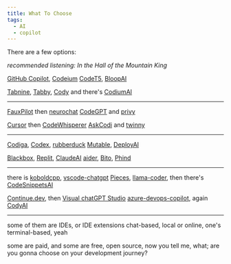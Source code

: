 ```yaml
---
title: What To Choose
tags:
  - AI
  - copilot
---
```

There are a few options:

_recommended listening: In the Hall of the Mountain King_

[GitHub Copilot](https://github.com/features/copilot), [Codeium](https://codeium.com/)
[CodeT5](https://github.com/salesforce/CodeT5), [BloopAI](https://github.com/BloopAI/bloop)

[Tabnine](https://www.tabnine.com/), [Tabby](https://github.com/TabbyML/tabby), [Cody](https://sourcegraph.com/cody)
and there's [CodiumAI](https://www.codium.ai/)

---

[FauxPilot](https://github.com/fauxpilot/fauxpilot) then [neurochat](https://github.com/ortegaalfredo/neurochat)
[CodeGPT](https://www.codegpt.co/) and [privy](https://github.com/srikanth235/privy)

[Cursor](https://cursor.sh/) then [CodeWhisperer](https://aws.amazon.com/codewhisperer/)
[AskCodi](https://www.askcodi.com/) and [twinny](https://github.com/rjmacarthy/twinny)

---

[Codiga](https://www.codiga.io/), [Codex](https://openai.com/blog/openai-codex), [rubberduck](https://github.com/rubberduck-ai/rubberduck-vscode)
[Mutable](https://mutable.ai/), [DeployAI](https://deploy.ai/)

[Blackbox](https://www.blackbox.ai/), [Replit](https://replit.com/), [ClaudeAI](https://claude.ai/login?returnTo=%2F)
[aider](https://github.com/paul-gauthier/aider), [Bito](https://bito.ai/), [Phind](https://www.phind.com/search?home=true)

---

there is [koboldcpp](https://github.com/LostRuins/koboldcpp), [vscode-chatgpt](https://github.com/ai-genie/chatgpt-vscode)
[Pieces](https://pieces.app/), [llama-coder](https://github.com/ex3ndr/llama-coder), then there's [CodeSnippetsAI](https://codesnippets.ai/)

[Continue.dev](https://continue.dev/), then [Visual chatGPT Studio](https://marketplace.visualstudio.com/items?itemName=jefferson-pires.VisualChatGPTStudio)
[azure-devops-copilot](https://github.com/Azure-Samples/azure-devops-copilot-extension), again [CodyAI](https://meetcody.ai/)

---

some of them are IDEs, or IDE extensions
chat-based, local or online, one's terminal-based, yeah

some are paid, and some are free, open source, now you tell me,
what; are you gonna choose on your development journey?


